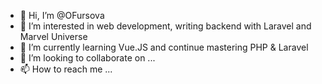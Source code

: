 - 👋 Hi, I’m @OFursova
- 👀 I’m interested in web development, writing backend with Laravel and Marvel Universe
- 🌱 I’m currently learning Vue.JS and continue mastering PHP & Laravel
- 💞️ I’m looking to collaborate on ...
- 📫 How to reach me ...

<!---
OFursova/OFursova is a ✨ special ✨ repository because its `README.md` (this file) appears on your GitHub profile.
You can click the Preview link to take a look at your changes.
--->
